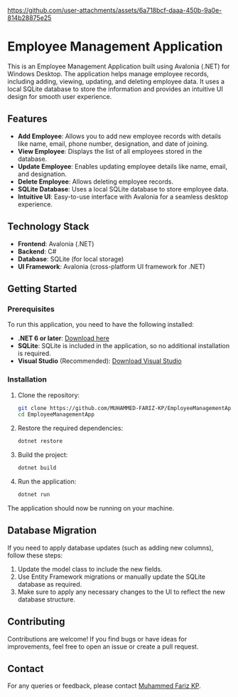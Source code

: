 

https://github.com/user-attachments/assets/6a718bcf-daaa-450b-9a0e-814b28875e25


# Employee Management Application

This is an Employee Management Application built using Avalonia (.NET) for Windows Desktop. The application helps manage employee records, including adding, viewing, updating, and deleting employee data. It uses a local SQLite database to store the information and provides an intuitive UI design for smooth user experience.

## Features

- **Add Employee**: Allows you to add new employee records with details like name, email, phone number, designation, and date of joining.
- **View Employee**: Displays the list of all employees stored in the database.
- **Update Employee**: Enables updating employee details like name, email, and designation.
- **Delete Employee**: Allows deleting employee records.
- **SQLite Database**: Uses a local SQLite database to store employee data.
- **Intuitive UI**: Easy-to-use interface with Avalonia for a seamless desktop experience.

## Technology Stack

- **Frontend**: Avalonia (.NET)
- **Backend**: C# 
- **Database**: SQLite (for local storage)
- **UI Framework**: Avalonia (cross-platform UI framework for .NET)

## Getting Started

### Prerequisites

To run this application, you need to have the following installed:

- **.NET 6 or later**: [Download here](https://dotnet.microsoft.com/download)
- **SQLite**: SQLite is included in the application, so no additional installation is required.
- **Visual Studio** (Recommended): [Download Visual Studio](https://visualstudio.microsoft.com/)

### Installation

1. Clone the repository:

    ```bash
    git clone https://github.com/MUHAMMED-FARIZ-KP/EmployeeManagementApp.git
    cd EmployeeManagementApp
    ```

2. Restore the required dependencies:

    ```bash
    dotnet restore
    ```

3. Build the project:

    ```bash
    dotnet build
    ```

4. Run the application:

    ```bash
    dotnet run
    ```

The application should now be running on your machine.

## Database Migration

If you need to apply database updates (such as adding new columns), follow these steps:

1. Update the model class to include the new fields.
2. Use Entity Framework migrations or manually update the SQLite database as required.
3. Make sure to apply any necessary changes to the UI to reflect the new database structure.

## Contributing

Contributions are welcome! If you find bugs or have ideas for improvements, feel free to open an issue or create a pull request.


## Contact

For any queries or feedback, please contact [Muhammed Fariz KP](mailto:farizz7676off@gmail.com).

